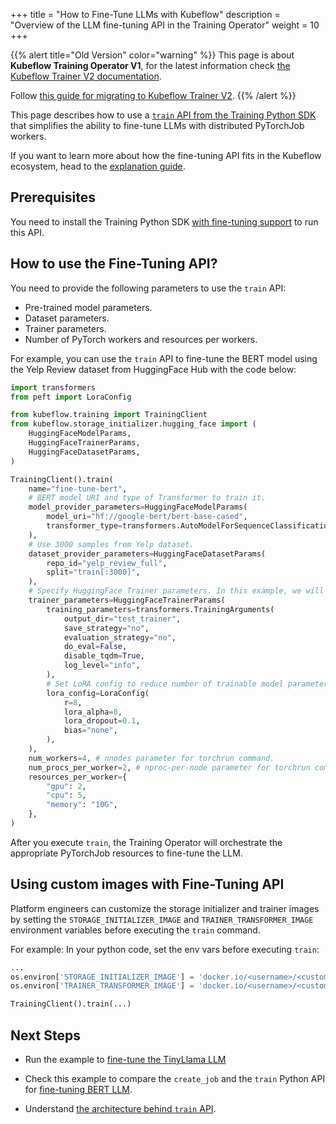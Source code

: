+++
title = "How to Fine-Tune LLMs with Kubeflow"
description = "Overview of the LLM fine-tuning API in the Training Operator"
weight = 10
+++

{{% alert title="Old Version" color="warning" %}}
This page is about **Kubeflow Training Operator V1**, for the latest information check
[the Kubeflow Trainer V2 documentation](/docs/components/trainer).

Follow [this guide for migrating to Kubeflow Trainer V2](/docs/components/trainer/operator-guides/migration).
{{% /alert %}}

This page describes how to use a [`train` API from the Training Python SDK](https://github.com/kubeflow/training-operator/blob/release-1.9/sdk/python/kubeflow/training/api/training_client.py#L95)
that simplifies the ability to fine-tune LLMs with distributed PyTorchJob workers.

If you want to learn more about how the fine-tuning API fits in the Kubeflow ecosystem, head to
the [explanation guide](/docs/components/trainer/legacy-v1/explanation/fine-tuning).

## Prerequisites

You need to install the Training Python SDK [with fine-tuning support](/docs/components/trainer/legacy-v1/installation/#install-the-python-sdk-with-fine-tuning-capabilities)
to run this API.

## How to use the Fine-Tuning API?

You need to provide the following parameters to use the `train` API:

- Pre-trained model parameters.
- Dataset parameters.
- Trainer parameters.
- Number of PyTorch workers and resources per workers.

For example, you can use the `train` API to fine-tune the BERT model using the Yelp Review dataset
from HuggingFace Hub with the code below:

```python
import transformers
from peft import LoraConfig

from kubeflow.training import TrainingClient
from kubeflow.storage_initializer.hugging_face import (
    HuggingFaceModelParams,
    HuggingFaceTrainerParams,
    HuggingFaceDatasetParams,
)

TrainingClient().train(
    name="fine-tune-bert",
    # BERT model URI and type of Transformer to train it.
    model_provider_parameters=HuggingFaceModelParams(
        model_uri="hf://google-bert/bert-base-cased",
        transformer_type=transformers.AutoModelForSequenceClassification,
    ),
    # Use 3000 samples from Yelp dataset.
    dataset_provider_parameters=HuggingFaceDatasetParams(
        repo_id="yelp_review_full",
        split="train[:3000]",
    ),
    # Specify HuggingFace Trainer parameters. In this example, we will skip evaluation and model checkpoints.
    trainer_parameters=HuggingFaceTrainerParams(
        training_parameters=transformers.TrainingArguments(
            output_dir="test_trainer",
            save_strategy="no",
            evaluation_strategy="no",
            do_eval=False,
            disable_tqdm=True,
            log_level="info",
        ),
        # Set LoRA config to reduce number of trainable model parameters.
        lora_config=LoraConfig(
            r=8,
            lora_alpha=8,
            lora_dropout=0.1,
            bias="none",
        ),
    ),
    num_workers=4, # nnodes parameter for torchrun command.
    num_procs_per_worker=2, # nproc-per-node parameter for torchrun command.
    resources_per_worker={
        "gpu": 2,
        "cpu": 5,
        "memory": "10G",
    },
)
```

After you execute `train`, the Training Operator will orchestrate the appropriate PyTorchJob resources
to fine-tune the LLM.

## Using custom images with Fine-Tuning API

Platform engineers can customize the storage initializer and trainer images by setting the `STORAGE_INITIALIZER_IMAGE` and `TRAINER_TRANSFORMER_IMAGE` environment variables before executing the `train` command.

For example: In your python code, set the env vars before executing `train`:

```python
...
os.environ['STORAGE_INITIALIZER_IMAGE'] = 'docker.io/<username>/<custom-storage-initiailizer_image>'
os.environ['TRAINER_TRANSFORMER_IMAGE'] = 'docker.io/<username>/<custom-trainer_transformer_image>'

TrainingClient().train(...)
```

## Next Steps

- Run the example to [fine-tune the TinyLlama LLM](https://github.com/kubeflow/training-operator/blob/release-1.9/examples/pytorch/language-modeling/train_api_hf_dataset.ipynb)

- Check this example to compare the `create_job` and the `train` Python API for
  [fine-tuning BERT LLM](https://github.com/kubeflow/training-operator/blob/release-1.9/examples/pytorch/text-classification/Fine-Tune-BERT-LLM.ipynb).

- Understand [the architecture behind `train` API](/docs/components/trainer/legacy-v1/reference/fine-tuning).
